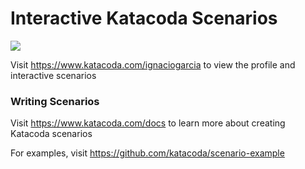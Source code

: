 # Interactive Katacoda Scenarios

[![](http://shields.katacoda.com/katacoda/ignaciogarcia/count.svg)](https://www.katacoda.com/ignaciogarcia "Get your profile on Katacoda.com")

Visit https://www.katacoda.com/ignaciogarcia to view the profile and interactive scenarios

### Writing Scenarios
Visit https://www.katacoda.com/docs to learn more about creating Katacoda scenarios

For examples, visit https://github.com/katacoda/scenario-example
